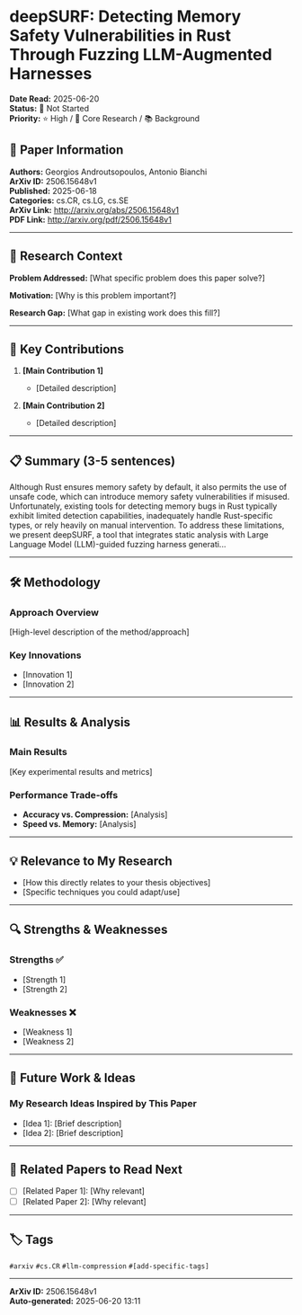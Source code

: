 # deepSURF: Detecting Memory Safety Vulnerabilities in Rust Through Fuzzing LLM-Augmented Harnesses

**Date Read:** 2025-06-20  
**Status:** 🔴 Not Started  
**Priority:** ⭐ High / 🎯 Core Research / 📚 Background  

## 📄 Paper Information

**Authors:** Georgios Androutsopoulos, Antonio Bianchi  
**ArXiv ID:** 2506.15648v1  
**Published:** 2025-06-18  
**Categories:** cs.CR, cs.LG, cs.SE  
**ArXiv Link:** http://arxiv.org/abs/2506.15648v1  
**PDF Link:** http://arxiv.org/pdf/2506.15648v1  

---

## 🎯 Research Context

**Problem Addressed:** [What specific problem does this paper solve?]

**Motivation:** [Why is this problem important?]

**Research Gap:** [What gap in existing work does this fill?]

---

## 🔑 Key Contributions

1. **[Main Contribution 1]**
   - [Detailed description]

2. **[Main Contribution 2]**
   - [Detailed description]

---

## 📋 Summary (3-5 sentences)

Although Rust ensures memory safety by default, it also permits the use of
unsafe code, which can introduce memory safety vulnerabilities if misused.
Unfortunately, existing tools for detecting memory bugs in Rust typically
exhibit limited detection capabilities, inadequately handle Rust-specific
types, or rely heavily on manual intervention.
  To address these limitations, we present deepSURF, a tool that integrates
static analysis with Large Language Model (LLM)-guided fuzzing harness
generati...

---

## 🛠️ Methodology

### Approach Overview
[High-level description of the method/approach]

### Key Innovations
- [Innovation 1]
- [Innovation 2]

---

## 📊 Results & Analysis

### Main Results
[Key experimental results and metrics]

### Performance Trade-offs
- **Accuracy vs. Compression:** [Analysis]
- **Speed vs. Memory:** [Analysis]

---

## 💡 Relevance to My Research

- [How this directly relates to your thesis objectives]
- [Specific techniques you could adapt/use]

---

## 🔍 Strengths & Weaknesses

### Strengths ✅
- [Strength 1]
- [Strength 2]

### Weaknesses ❌
- [Weakness 1]
- [Weakness 2]

---

## 🚀 Future Work & Ideas

### My Research Ideas Inspired by This Paper
- [Idea 1]: [Brief description]
- [Idea 2]: [Brief description]

---

## 🔗 Related Papers to Read Next

- [ ] [Related Paper 1]: [Why relevant]
- [ ] [Related Paper 2]: [Why relevant]

---

## 🏷️ Tags

`#arxiv` `#cs.CR` `#llm-compression` `#[add-specific-tags]`

---

**ArXiv ID:** 2506.15648v1  
**Auto-generated:** 2025-06-20 13:11
